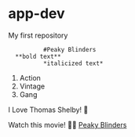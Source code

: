 # app-dev
My first repository

              #Peaky Blinders 
      **bold text**
              *italicized text*
1. Action
2. Vintage
3. Gang

I Love Thomas Shelby! 🖤

Watch this movie! 👨‍💼 [Peaky Blinders](https://www.imdb.com/title/tt2442560/)

